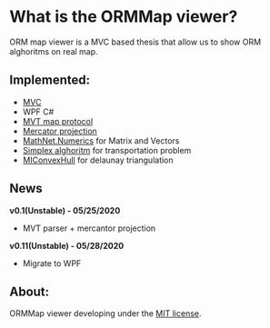 What is the ORMMap viewer?
=====================
ORM map viewer is a MVC based thesis that allow us to show ORM alghoritms on real map.

## Implemented:

- [MVC](https://www.mvc-spec.org/spec/)
- WPF C#
- [MVT map protocol](https://github.com/mapbox/vector-tile-spec/tree/master/2.1)
- [Mercator projection](https://en.wikipedia.org/wiki/Mercator_projection)
- [MathNet.Numerics](https://numerics.mathdotnet.com/api/) for Matrix and Vectors
- [Simplex alghoritm](https://en.wikipedia.org/wiki/Simplex_algorithm) for transportation problem
- [MIConvexHull](https://github.com/DesignEngrLab/MIConvexHull) for delaunay triangulation

## News

**v0.1(Unstable) - 05/25/2020**
- MVT parser + mercantor projection

**v0.11(Unstable) - 05/28/2020**
- Migrate to WPF

## About:
ORMMap viewer developing under the [MIT license](LICENSE).

